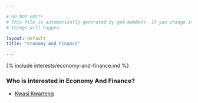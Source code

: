 ```yaml
---

# DO NOT EDIT!
# This file is automatically generated by get-members. If you change it, bad
# things will happen.

layout: default
title: "Economy And Finance"

---
```


{% include interests/economy-and-finance.md %}

### Who is interested in Economy And Finance?


* [Kwasi Kwarteng](members/kwasi-kwarteng.html)

